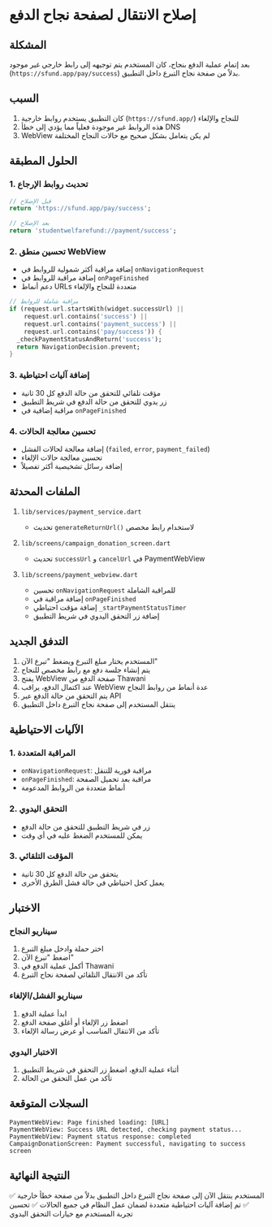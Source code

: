 # إصلاح الانتقال لصفحة نجاح الدفع

## المشكلة

بعد إتمام عملية الدفع بنجاح، كان المستخدم يتم توجيهه إلى رابط خارجي غير موجود (`https://sfund.app/pay/success`) بدلاً من صفحة نجاح التبرع داخل التطبيق.

## السبب

1. كان التطبيق يستخدم روابط خارجية (`https://sfund.app/`) للنجاح والإلغاء
2. هذه الروابط غير موجودة فعلياً مما يؤدي إلى خطأ DNS
3. WebView لم يكن يتعامل بشكل صحيح مع حالات النجاح المختلفة

## الحلول المطبقة

### 1. تحديث روابط الإرجاع
```dart
// قبل الإصلاح
return 'https://sfund.app/pay/success';

// بعد الإصلاح
return 'studentwelfarefund://payment/success';
```

### 2. تحسين منطق WebView
- إضافة مراقبة أكثر شمولية للروابط في `onNavigationRequest`
- إضافة مراقبة للروابط في `onPageFinished`
- دعم أنماط URLs متعددة للنجاح والإلغاء

```dart
// مراقبة شاملة للروابط
if (request.url.startsWith(widget.successUrl) || 
    request.url.contains('success') || 
    request.url.contains('payment_success') ||
    request.url.contains('pay/success')) {
  _checkPaymentStatusAndReturn('success');
  return NavigationDecision.prevent;
}
```

### 3. إضافة آليات احتياطية
- مؤقت تلقائي للتحقق من حالة الدفع كل 30 ثانية
- زر يدوي للتحقق من حالة الدفع في شريط التطبيق
- مراقبة إضافية في `onPageFinished`

### 4. تحسين معالجة الحالات
- إضافة معالجة لحالات الفشل (`failed`, `error`, `payment_failed`)
- تحسين معالجة حالات الإلغاء
- إضافة رسائل تشخيصية أكثر تفصيلاً

## الملفات المحدثة

1. `lib/services/payment_service.dart`
   - تحديث `generateReturnUrl()` لاستخدام رابط مخصص

2. `lib/screens/campaign_donation_screen.dart`
   - تحديث `successUrl` و `cancelUrl` في PaymentWebView

3. `lib/screens/payment_webview.dart`
   - تحسين `onNavigationRequest` للمراقبة الشاملة
   - إضافة مراقبة في `onPageFinished`
   - إضافة مؤقت احتياطي `_startPaymentStatusTimer`
   - إضافة زر التحقق اليدوي في شريط التطبيق

## التدفق الجديد

1. المستخدم يختار مبلغ التبرع ويضغط "تبرع الآن"
2. يتم إنشاء جلسة دفع مع رابط مخصص للنجاح
3. يفتح WebView صفحة الدفع من Thawani
4. عند اكتمال الدفع، يراقب WebView عدة أنماط من روابط النجاح
5. يتم التحقق من حالة الدفع عبر API
6. ينتقل المستخدم إلى صفحة نجاح التبرع داخل التطبيق

## الآليات الاحتياطية

### 1. المراقبة المتعددة
- `onNavigationRequest`: مراقبة فورية للتنقل
- `onPageFinished`: مراقبة بعد تحميل الصفحة
- أنماط متعددة من الروابط المدعومة

### 2. التحقق اليدوي
- زر في شريط التطبيق للتحقق من حالة الدفع
- يمكن للمستخدم الضغط عليه في أي وقت

### 3. المؤقت التلقائي
- يتحقق من حالة الدفع كل 30 ثانية
- يعمل كحل احتياطي في حالة فشل الطرق الأخرى

## الاختبار

### سيناريو النجاح
1. اختر حملة وادخل مبلغ التبرع
2. اضغط "تبرع الآن"
3. أكمل عملية الدفع في Thawani
4. تأكد من الانتقال التلقائي لصفحة نجاح التبرع

### سيناريو الفشل/الإلغاء
1. ابدأ عملية الدفع
2. اضغط زر الإلغاء أو أغلق صفحة الدفع
3. تأكد من الانتقال المناسب أو عرض رسالة الإلغاء

### الاختبار اليدوي
1. أثناء عملية الدفع، اضغط زر التحقق في شريط التطبيق
2. تأكد من عمل التحقق من الحالة

## السجلات المتوقعة

```
PaymentWebView: Page finished loading: [URL]
PaymentWebView: Success URL detected, checking payment status...
PaymentWebView: Payment status response: completed
CampaignDonationScreen: Payment successful, navigating to success screen
```

## النتيجة النهائية

✅ المستخدم ينتقل الآن إلى صفحة نجاح التبرع داخل التطبيق بدلاً من صفحة خطأ خارجية
✅ تم إضافة آليات احتياطية متعددة لضمان عمل النظام في جميع الحالات
✅ تحسين تجربة المستخدم مع خيارات التحقق اليدوي
